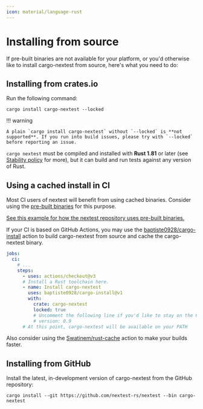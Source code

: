 ```yaml
---
icon: material/language-rust
---
```


# Installing from source

If pre-built binaries are not available for your platform, or you'd otherwise like to install cargo-nextest from source, here's what you need to do:

## Installing from crates.io

Run the following command:

```
cargo install cargo-nextest --locked
```

!!! warning

    A plain `cargo install cargo-nextest` without `--locked` is **not supported**. If you run into build issues, please try with `--locked` before reporting an issue.

`cargo nextest` must be compiled and installed with **Rust 1.81** or later (see [Stability policy] for more), but it can build and run
tests against any version of Rust.

[Stability policy]: ../stability/index.md#minimum-supported-rust-version-msrv

## Using a cached install in CI

Most CI users of nextest will benefit from using cached binaries. Consider using the [pre-built binaries](pre-built-binaries.md) for this purpose.

[See this example for how the nextest repository uses pre-built binaries.](https://github.com/nextest-rs/nextest/blob/0eadcdfa349ff36354de464ecf6002d89ff50fe6/.github/workflows/ci.yml#L124-L125)

If your CI is based on GitHub Actions, you may use the
[baptiste0928/cargo-install](https://github.com/marketplace/actions/cargo-install) action to build cargo-nextest from source and cache
the cargo-nextest binary.

```yaml
jobs:
  ci:
    # ...
    steps:
      - uses: actions/checkout@v3
      # Install a Rust toolchain here.
      - name: Install cargo-nextest
        uses: baptiste0928/cargo-install@v1
        with:
          crate: cargo-nextest
          locked: true
          # Uncomment the following line if you'd like to stay on the 0.9 series
          # version: 0.9
      # At this point, cargo-nextest will be available on your PATH
```

Also consider using the [Swatinem/rust-cache](https://github.com/marketplace/actions/rust-cache)
action to make your builds faster.

## Installing from GitHub

Install the latest, in-development version of cargo-nextest from the GitHub repository:

```
cargo install --git https://github.com/nextest-rs/nextest --bin cargo-nextest
```
